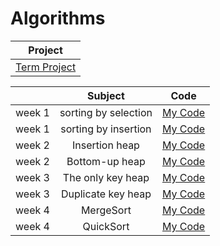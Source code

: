 # Algorithms

|Project|
|:---:|
|[Term Project](https://github.com/yeonx/Algorithms/blob/main/Term-Project/TermProject_19011824.pdf)|

||Subject|Code|
|:---:|:---:|:---:|
|week 1|sorting by selection|[My Code](https://github.com/yeonx/Algorithms/blob/main/Assignment-Code/selection.py)|
|week 1|sorting by insertion|[My Code](https://github.com/yeonx/Algorithms/blob/main/Assignment-Code/Insertion.py)|
|week 2|Insertion heap|[My Code](https://github.com/yeonx/Algorithms/blob/main/Assignment-Code/Insertion%20heap.py)|
|week 2|Bottom-up heap|[My Code](https://github.com/yeonx/Algorithms/blob/main/Assignment-Code/Bottom-up%20heap.py)|
|week 3|The only key heap|[My Code](https://github.com/yeonx/Algorithms/blob/main/Assignment-Code/heap%20only%20key.py)|
|week 3|Duplicate key heap|[My Code](https://github.com/yeonx/Algorithms/blob/main/Assignment-Code/Heap%20Duplicate%20key.py)|
|week 4|MergeSort|[My Code](https://github.com/yeonx/Algorithms/blob/main/Assignment-Code/MergeSort.py)|
|week 4|QuickSort|[My Code](https://github.com/yeonx/Algorithms/blob/main/Assignment-Code/QuickSort.py)|
